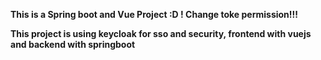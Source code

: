 **This is a Spring boot and Vue Project :D ! Change toke permission!!!**

**This project is using keycloak for sso and security, frontend with vuejs and backend with springboot**
